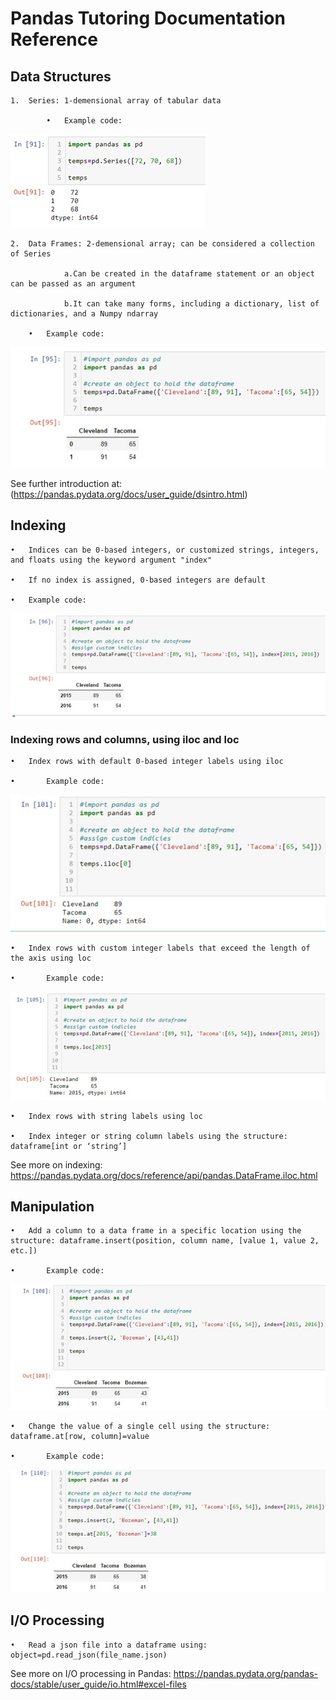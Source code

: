 
# Pandas Tutoring Documentation Reference 

## Data Structures 

    1.	Series: 1-demensional array of tabular data
    
            •   Example code:
![Series Image.io](/Pandas_tutoring_project/images/Picture1.jpg "Series image")

 
    2.	Data Frames: 2-demensional array; can be considered a collection of Series 
    
                a.Can be created in the dataframe statement or an object can be passed as an argument
                
                b.It can take many forms, including a dictionary, list of dictionaries, and a Numpy ndarray 
 
        •   Example code:
 ![Data Frame Image.io](/Pandas_tutoring_project/images/Picture2.jpg "Data Frame Image")
 
 See further introduction at: (https://pandas.pydata.org/docs/user_guide/dsintro.html)
## Indexing
    •   Indices can be 0-based integers, or customized strings, integers, and floats using the keyword argument "index"
    
    •   If no index is assigned, 0-based integers are default
    
    •   Example code:
![Customizing Indicies Image.io](/Pandas_tutoring_project/images/Picture3.jpg "Custom Indexing")

### Indexing rows and columns, using iloc and loc 
    •	Index rows with default 0-based integer labels using iloc 
    
    •       Example code:
    
![Index with iloc.io](/Pandas_tutoring_project/images/Picture4.jpg "iloc indexing")


    •	Index rows with custom integer labels that exceed the length of the axis using loc
    
    •       Example code:
    
![Index with loc.io](/Pandas_tutoring_project/images/Picture5.jpg "loc indexing")


    •	Index rows with string labels using loc
    
    •	Index integer or string column labels using the structure: dataframe[int or ‘string’]
    
 See more on indexing: https://pandas.pydata.org/docs/reference/api/pandas.DataFrame.iloc.html

## Manipulation 
    •	Add a column to a data frame in a specific location using the structure: dataframe.insert(position, column name, [value 1, value 2, etc.])
    
    •       Example code:
![Add Column.io](/Pandas_tutoring_project/images/Picture6.jpg "Adding a column")


    •	Change the value of a single cell using the structure: dataframe.at[row, column]=value 
    
    •       Example code:
![Value Changing.io](/Pandas_tutoring_project/images/Picture7.jpg "Value Changing")


## I/O Processing 
    •	Read a json file into a dataframe using: object=pd.read_json(file_name.json)
    
See more on I/O processing in Pandas: https://pandas.pydata.org/pandas-docs/stable/user_guide/io.html#excel-files

